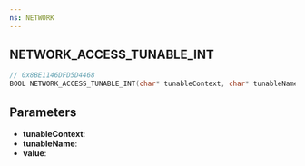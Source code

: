 ```yaml
---
ns: NETWORK
---
```

## NETWORK_ACCESS_TUNABLE_INT

```c
// 0x8BE1146DFD5D4468
BOOL NETWORK_ACCESS_TUNABLE_INT(char* tunableContext, char* tunableName, int* value);
```

## Parameters
* **tunableContext**:
* **tunableName**:
* **value**:
